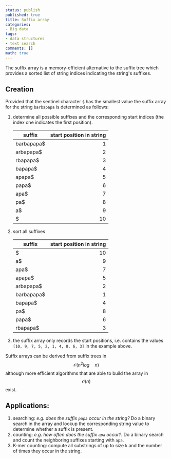 ```yaml
---
status: publish
published: true
title: Suffix array
categories:
- Big data
tags:
- data structures
- text search
comments: []
math: true
---
```

The suffix array is a memory-efficient alternative to the suffix tree which provides a sorted list of string indices indicating the string's suffixes.

## Creation

Provided that the sentinel character `$` has the smallest value the suffix array for the string `barbapapa` is determined as follows:

 1. determine all possible suffixes and the corresponding start indices (the index one indicates the first position).

     | suffix | start position in string|
     | -------| --------------:|
     | barbapapa$ | 1          |
     |  arbapapa$ | 2          |
     |   rbapapa$ | 3          |
     |    bapapa$ | 4          |
     |     apapa$ | 5          |
     |      papa$ | 6          |
     |       apa$ | 7          |
     |        pa$ | 8          |
     |         a$ | 9          |
     |          $ | 10         |

 2. sort all suffixes

     | suffix | start position in string|
     | -------| --------------:|
     |          $ | 10         |
     |         a$ | 9          |
     |       apa$ | 7          |
     |     apapa$ | 5          |
     |  arbapapa$ | 2          |
     | barbapapa$ | 1          |
     |    bapapa$ | 4          |
     |        pa$ | 8          |
     |      papa$ | 6          |
     |   rbapapa$ | 3          |

 3. the suffix array only records the start positions, i.e. contains the values `[10, 9, 7, 5, 2, 1, 4, 8, 6, 3]` in the example above.

Suffix arrays can be derived from suffix trees in $$\mathcal{O}(n^2 log\quad n)$$ although more efficient algorithms that are able to build the array in $$\mathcal{O}(n)$$ exist.

## Applications:

 1. searching: *e.g. does the suffix `papa` occur in the string?* Do a binary search in the array and lookup the corresponding string value to determine whether a suffix is present.
 2. counting: *e.g. how often does the suffix `apa` occur?*. Do a binary search and count the neighboring suffixes starting with `apa`.
 3. K-mer counting: compute all substrings of up to size `k` and the number of times they occur in the string.

